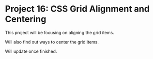 <h1>Project 16: CSS Grid Alignment and Centering</h1>

<p>This project will be focusing on aligning the grid items.</p>
<p>Will also find out ways to center the grid items.</p>
<p>Will update once finished.</p>